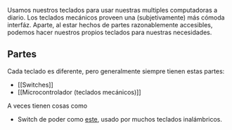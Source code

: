 Usamos nuestros teclados para usar nuestras multiples computadoras a diario. Los teclados mecánicos proveen una (subjetivamente) más cómoda interfáz. Aparte, al estar hechos de partes razonablemente accesibles, podemos hacer nuestros propios teclados para nuestras necesidades.

## Partes

Cada teclado es diferente, pero generalmente siempre tienen estas partes:

-   [[Switches]]
-   [[Microcontrolador (teclados mecánicos)]]

A veces tienen cosas como

-   Switch de poder como [este](https://articulo.mercadolibre.com.ar/MLA-896352616-x3u-microswitch-llave-tact-switch-smd-3c-8-x55-x18-mm-htec-_JM), usado por muchos teclados inalámbricos.

